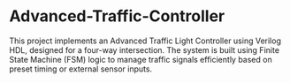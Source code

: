# Advanced-Traffic-Controller
This project implements an Advanced Traffic Light Controller using Verilog HDL, designed for a four-way intersection. The system is built using Finite State Machine (FSM) logic to manage traffic signals efficiently based on preset timing or external sensor inputs.
